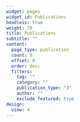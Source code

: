 ```yaml
---
widget: pages
widget_id: Publications
headless: true
weight: 70
title: Publications
subtitle: ""
content:
  page_type: publication
  count: 0
  offset: 0
  order: desc
  filters:
    tag: ""
    category: ""
    publication_type: "3"
    author: ""
    exclude_featured: true
design:
  view: 4
---
```

